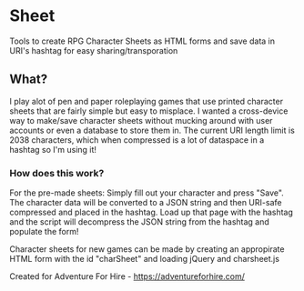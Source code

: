 # Sheet
Tools to create RPG Character Sheets as HTML forms and save data in URI's hashtag for easy sharing/transporation

## What?
I play alot of pen and paper roleplaying games that use printed character sheets that are fairly simple but easy to misplace. I wanted a cross-device way to make/save character sheets without mucking around with user accounts or even a database to store them in. The current URI length limit is 2038 characters, which when compressed is a lot of dataspace in a hashtag so I'm using it!

### How does this work?
For the pre-made sheets: Simply fill out your character and press "Save". The character data will be converted to a JSON string and then URI-safe compressed and placed in the hashtag. Load up that page with the hashtag and the script will decompress the JSON string from the hashtag and populate the form!

Character sheets for new games can be made by creating an appropirate HTML form with the id "charSheet" and loading jQuery and charsheet.js

Created for Adventure For Hire - https://adventureforhire.com/ 
